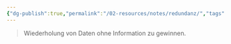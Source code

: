 ```yaml
---
{"dg-publish":true,"permalink":"/02-resources/notes/redundanz/","tags":["informatik/datenbank"],"noteIcon":"","updated":"2025-09-10T16:38:18.000+02:00"}
---
```


> Wiederholung von Daten ohne Information zu gewinnen.